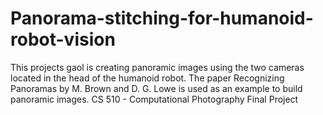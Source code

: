 # Panorama-stitching-for-humanoid-robot-vision
This projects gaol is creating panoramic images using the two cameras located in the head of the humanoid robot. The paper Recognizing Panoramas by M. Brown and D. G. Lowe is used as an example to build panoramic images. CS 510 - Computational Photography Final Project
